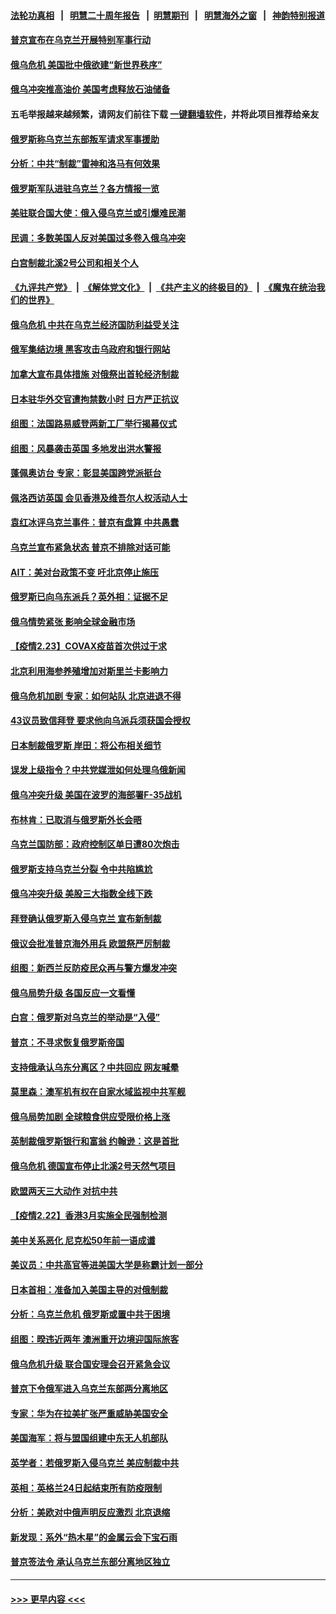 #### [法轮功真相](https://github.com/gfw-breaker/truth/blob/master/README.md?t=0) &nbsp;&nbsp;|&nbsp;&nbsp; [明慧二十周年报告](https://github.com/gfw-breaker/mh-reports/blob/master/README.md?t=0) &nbsp;&nbsp;|&nbsp;&nbsp;[明慧期刊](https://github.com/gfw-breaker/mh-qikan) &nbsp;&nbsp;|&nbsp;&nbsp; [明慧海外之窗](https://github.com/gfw-breaker/mh-news/blob/master/README.md?t=0) &nbsp;&nbsp;|&nbsp;&nbsp; [神韵特别报道](https://github.com/gfw-breaker/mh-news/blob/master/shenyun.md?t=0)
#### [普京宣布在乌克兰开展特别军事行动](../pages/nsc418/n13600282.md?t=02241250) 
#### [俄乌危机 美国批中俄欲建“新世界秩序”](../pages/nsc418/n13600443.md?t=02241250) 
#### [俄乌冲突推高油价 美国考虑释放石油储备](../pages/nsc418/n13600344.md?t=02241250) 
#### 五毛举报越来越频繁，请网友们前往下载 [一键翻墙软件](https://github.com/gfw-breaker/ssr-accounts)，并将此项目推荐给亲友
#### [俄罗斯称乌克兰东部叛军请求军事援助](../pages/nsc418/n13600058.md?t=02241250) 
#### [分析：中共“制裁”雷神和洛马有何效果](../pages/nsc418/n13600038.md?t=02241250) 
#### [俄罗斯军队进驻乌克兰？各方情报一览](../pages/nsc418/n13600054.md?t=02241250) 
#### [美驻联合国大使：俄入侵乌克兰或引爆难民潮](../pages/nsc418/n13600026.md?t=02241250) 
#### [民调：多数美国人反对美国过多卷入俄乌冲突](../pages/nsc418/n13599839.md?t=02241250) 
#### [白宫制裁北溪2号公司和相关个人](../pages/nsc418/n13599958.md?t=02241250) 
#### [《九评共产党》](https://github.com/begood0513/9ping.md/blob/master/README.md) &nbsp;|&nbsp; [《解体党文化》](../../../../jtdwh.md/blob/master/README.md)  &nbsp;|&nbsp; [《共产主义的终极目的》](../../../../gczydzjmd.md/blob/master/README.md) &nbsp;|&nbsp; [《魔鬼在统治我们的世界》](../../../../mgztzwmdsj.md/blob/master/README.md) 
#### [俄乌危机 中共在乌克兰经济国防利益受关注](../pages/nsc418/n13599819.md?t=02241250) 
#### [俄军集结边境 黑客攻击乌政府和银行网站](../pages/nsc418/n13599813.md?t=02241250) 
#### [加拿大宣布具体措施 对俄祭出首轮经济制裁](../pages/nsc418/n13599649.md?t=02241250) 
#### [日本驻华外交官遭拘禁数小时 日方严正抗议](../pages/nsc418/n13599731.md?t=02241250) 
#### [组图：法国路易威登两新工厂举行揭幕仪式](../pages/nsc418/n13599126.md?t=02241250) 
#### [组图：风暴袭击英国 多地发出洪水警报](../pages/nsc418/n13598628.md?t=02241250) 
#### [蓬佩奥访台 专家：彰显美国跨党派挺台](../pages/nsc418/n13599349.md?t=02241250) 
#### [佩洛西访英国 会见香港及维吾尔人权活动人士](../pages/nsc418/n13599622.md?t=02241250) 
#### [袁红冰评乌克兰事件：普京有盘算 中共愚蠢](../pages/nsc418/n13599362.md?t=02241250) 
#### [乌克兰宣布紧急状态 普京不排除对话可能](../pages/nsc418/n13599359.md?t=02241250) 
#### [AIT：美对台政策不变 吁北京停止施压](../pages/nsc418/n13599199.md?t=02241250) 
#### [俄罗斯已向乌东派兵？英外相：证据不足](../pages/nsc418/n13599224.md?t=02241250) 
#### [俄乌情势紧张 影响全球金融市场](../pages/nsc418/n13599112.md?t=02241250) 
#### [【疫情2.23】COVAX疫苗首次供过于求](../pages/nsc418/n13598796.md?t=02241250) 
#### [北京利用海参养殖增加对斯里兰卡影响力](../pages/nsc418/n13598400.md?t=02241250) 
#### [俄乌危机加剧 专家：如何站队 北京进退不得](../pages/nsc418/n13597579.md?t=02241250) 
#### [43议员致信拜登 要求他向乌派兵须获国会授权](../pages/nsc418/n13597621.md?t=02241250) 
#### [日本制裁俄罗斯 岸田：将公布相关细节](../pages/nsc418/n13597884.md?t=02241250) 
#### [误发上级指令？中共党媒泄如何处理乌俄新闻](../pages/nsc418/n13597786.md?t=02241250) 
#### [俄乌冲突升级 美国在波罗的海部署F-35战机](../pages/nsc418/n13597549.md?t=02241250) 
#### [布林肯：已取消与俄罗斯外长会晤](../pages/nsc418/n13597492.md?t=02241250) 
#### [乌克兰国防部：政府控制区单日遭80次炮击](../pages/nsc418/n13597535.md?t=02241250) 
#### [俄罗斯支持乌克兰分裂 令中共陷尴尬](../pages/nsc418/n13597465.md?t=02241250) 
#### [俄乌冲突升级 美股三大指数全线下跌](../pages/nsc418/n13597421.md?t=02241250) 
#### [拜登确认俄罗斯入侵乌克兰 宣布新制裁](../pages/nsc418/n13597293.md?t=02241250) 
#### [俄议会批准普京海外用兵 欧盟祭严厉制裁](../pages/nsc418/n13597195.md?t=02241250) 
#### [组图：新西兰反防疫民众再与警方爆发冲突](../pages/nsc418/n13596615.md?t=02241250) 
#### [俄乌局势升级 各国反应一文看懂](../pages/nsc418/n13597208.md?t=02241250) 
#### [白宫：俄罗斯对乌克兰的举动是“入侵”](../pages/nsc418/n13597030.md?t=02241250) 
#### [普京：不寻求恢复俄罗斯帝国](../pages/nsc418/n13597123.md?t=02241250) 
#### [支持俄承认乌东分离区？中共回应 网友喊晕](../pages/nsc418/n13596872.md?t=02241250) 
#### [莫里森：澳军机有权在自家水域监视中共军舰](../pages/nsc418/n13596486.md?t=02241250) 
#### [俄乌局势加剧 全球粮食供应受限价格上涨](../pages/nsc418/n13596924.md?t=02241250) 
#### [英制裁俄罗斯银行和富翁 约翰逊：这是首批](../pages/nsc418/n13596908.md?t=02241250) 
#### [俄乌危机 德国宣布停止北溪2号天然气项目](../pages/nsc418/n13596955.md?t=02241250) 
#### [欧盟两天三大动作 对抗中共](../pages/nsc418/n13596916.md?t=02241250) 
#### [【疫情2.22】香港3月实施全民强制检测](../pages/nsc418/n13596240.md?t=02241250) 
#### [美中关系恶化 尼克松50年前一语成谶](../pages/nsc418/n13596460.md?t=02241250) 
#### [美议员：中共高官等进美国大学是称霸计划一部分](../pages/nsc418/n13595358.md?t=02241250) 
#### [日本首相：准备加入美国主导的对俄制裁](../pages/nsc418/n13595984.md?t=02241250) 
#### [分析：乌克兰危机 俄罗斯或置中共于困境](../pages/nsc418/n13594509.md?t=02241250) 
#### [组图：暌违近两年 澳洲重开边境迎国际旅客](../pages/nsc418/n13594057.md?t=02241250) 
#### [俄乌危机升级 联合国安理会召开紧急会议](../pages/nsc418/n13595533.md?t=02241250) 
#### [普京下令俄军进入乌克兰东部两分离地区](../pages/nsc418/n13595485.md?t=02241250) 
#### [专家：华为在拉美扩张严重威胁美国安全](../pages/nsc418/n13595510.md?t=02241250) 
#### [美国海军：将与盟国组建中东无人机部队](../pages/nsc418/n13594902.md?t=02241250) 
#### [英学者：若俄罗斯入侵乌克兰 美应制裁中共](../pages/nsc418/n13594942.md?t=02241250) 
#### [英相：英格兰24日起结束所有防疫限制](../pages/nsc418/n13594727.md?t=02241250) 
#### [分析：美欧对中俄声明反应激烈 北京退缩](../pages/nsc418/n13594690.md?t=02241250) 
#### [新发现：系外“热木星”的金属云会下宝石雨](../pages/nsc418/n13594658.md?t=02241250) 
#### [普京签法令 承认乌克兰东部分离地区独立](../pages/nsc418/n13594715.md?t=02241250) 

----
#### [ >>> 更早内容 <<< ](../indexes/nsc418-earlier.md)
